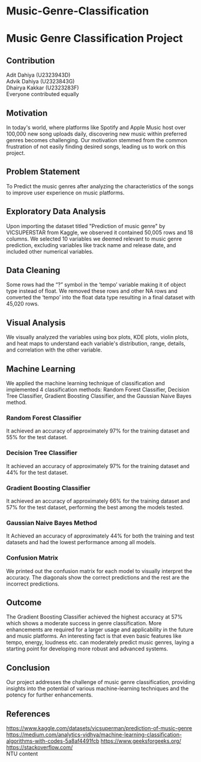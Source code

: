 # Music-Genre-Classification
# Music Genre Classification Project

## Contribution
Adit Dahiya (U2323943D)   
Advik Dahiya (U2323843G)  
Dhairya Kakkar (U2323283F)  
Everyone contributed equally

## Motivation
In today's world, where platforms like Spotify and Apple Music host over 100,000 new song uploads daily, discovering new music within preferred genres becomes challenging. Our motivation stemmed from the common frustration of not easily finding desired songs, leading us to work on this project.

## Problem Statement
To Predict the music genres after analyzing the characteristics of the songs to improve user experience on music platforms.

## Exploratory Data Analysis
Upon importing the dataset titled "Prediction of music genre" by VICSUPERSTAR from Kaggle, we observed it contained 50,005 rows and 18 columns. We selected 10 variables we deemed relevant to music genre prediction, excluding variables like track name and release date, and included other numerical variables.

## Data Cleaning
Some rows had the “?” symbol in the ‘tempo’ variable making it of object type instead of float. We removed these rows and other NA rows and converted the ‘tempo’ into the float data type resulting in a final dataset with 45,020 rows.

## Visual Analysis
We visually analyzed the variables using box plots, KDE plots, violin plots, and heat maps to understand each variable's distribution, range, details, and correlation with the other variable.

## Machine Learning
We applied the machine learning technique of classification and implemented 4 classification methods: Random Forest Classifier, Decision Tree Classifier, Gradient Boosting Classifier, and the Gaussian Naive Bayes method.

### Random Forest Classifier
It achieved an accuracy of approximately 97% for the training dataset and 55% for the test dataset. 

### Decision Tree Classifier
It achieved an accuracy of approximately 97% for the training dataset and 44% for the test dataset.

### Gradient Boosting Classifier
It achieved an accuracy of approximately 66% for the training dataset and 57% for the test dataset, performing the best among the models tested.

### Gaussian Naive Bayes Method
It Achieved an accuracy of approximately 44% for both the training and test datasets and had the lowest performance among all models.

### Confusion Matrix
We printed out the confusion matrix for each model to visually interpret the accuracy. The diagonals show the correct predictions and the rest are the incorrect predictions.

## Outcome
The Gradient Boosting Classifier achieved the highest accuracy at 57% which shows a moderate success in genre classification. More enhancements are required for a larger usage and applicability in the future and music platforms. An interesting fact is that even basic features like tempo, energy, loudness etc. can moderately predict music genres, laying a starting point for developing more robust and advanced systems.

## Conclusion
Our project addresses the challenge of music genre classification, providing insights into the potential of various machine-learning techniques and the potency for further enhancements.

## References
https://www.kaggle.com/datasets/vicsuperman/prediction-of-music-genre https://medium.com/analytics-vidhya/machine-learning-classification-algorithms-with-codes-5a8af4491fcb 
https://www.geeksforgeeks.org/ 
https://stackoverflow.com/   
NTU content 


